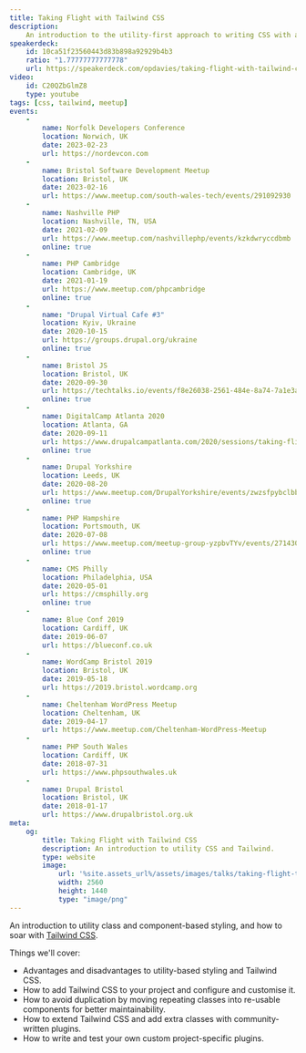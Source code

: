 ```yaml
---
title: Taking Flight with Tailwind CSS
description:
    An introduction to the utility-first approach to writing CSS with a focus on the Tailwind CSS framework.
speakerdeck:
    id: 10ca51f23560443d83b898a92929b4b3
    ratio: "1.77777777777778"
    url: https://speakerdeck.com/opdavies/taking-flight-with-tailwind-css
video:
    id: C20QZbGlmZ8
    type: youtube
tags: [css, tailwind, meetup]
events:
    -
        name: Norfolk Developers Conference
        location: Norwich, UK
        date: 2023-02-23
        url: https://nordevcon.com
    -
        name: Bristol Software Development Meetup
        location: Bristol, UK
        date: 2023-02-16
        url: https://www.meetup.com/south-wales-tech/events/291092930
    -
        name: Nashville PHP
        location: Nashville, TN, USA
        date: 2021-02-09
        url: https://www.meetup.com/nashvillephp/events/kzkdwryccdbmb
        online: true
    -
        name: PHP Cambridge
        location: Cambridge, UK
        date: 2021-01-19
        url: https://www.meetup.com/phpcambridge
        online: true
    -
        name: "Drupal Virtual Cafe #3"
        location: Kyiv, Ukraine
        date: 2020-10-15
        url: https://groups.drupal.org/ukraine
        online: true
    -
        name: Bristol JS
        location: Bristol, UK
        date: 2020-09-30
        url: https://techtalks.io/events/f8e26038-2561-484e-8a74-7a1e3a0369b8
        online: true
    -
        name: DigitalCamp Atlanta 2020
        location: Atlanta, GA
        date: 2020-09-11
        url: https://www.drupalcampatlanta.com/2020/sessions/taking-flight-tailwind-css
        online: true
    -
        name: Drupal Yorkshire
        location: Leeds, UK
        date: 2020-08-20
        url: https://www.meetup.com/DrupalYorkshire/events/zwzsfpybclbbc
        online: true
    -
        name: PHP Hampshire
        location: Portsmouth, UK
        date: 2020-07-08
        url: https://www.meetup.com/meetup-group-yzpbvTYv/events/271430269
        online: true
    -
        name: CMS Philly
        location: Philadelphia, USA
        date: 2020-05-01
        url: https://cmsphilly.org
        online: true
    -
        name: Blue Conf 2019
        location: Cardiff, UK
        date: 2019-06-07
        url: https://blueconf.co.uk
    -
        name: WordCamp Bristol 2019
        location: Bristol, UK
        date: 2019-05-18
        url: https://2019.bristol.wordcamp.org
    -
        name: Cheltenham WordPress Meetup
        location: Cheltenham, UK
        date: 2019-04-17
        url: https://www.meetup.com/Cheltenham-WordPress-Meetup
    -
        name: PHP South Wales
        location: Cardiff, UK
        date: 2018-07-31
        url: https://www.phpsouthwales.uk
    -
        name: Drupal Bristol
        location: Bristol, UK
        date: 2018-01-17
        url: https://www.drupalbristol.org.uk
meta:
    og:
        title: Taking Flight with Tailwind CSS
        description: An introduction to utility CSS and Tailwind.
        type: website
        image:
            url: '%site.assets_url%/assets/images/talks/taking-flight-tailwind.jpg'
            width: 2560
            height: 1440
            type: "image/png"
---
```


An introduction to utility class and component-based styling, and how to soar with [Tailwind CSS][1].

Things we'll cover:

- Advantages and disadvantages to utility-based styling and Tailwind CSS.
- How to add Tailwind CSS to your project and configure and customise it.
- How to avoid duplication by moving repeating classes into re-usable components for better maintainability.
- How to extend Tailwind CSS and add extra classes with community-written plugins.
- How to write and test your own custom project-specific plugins.

[1]: https://tailwindcss.com
